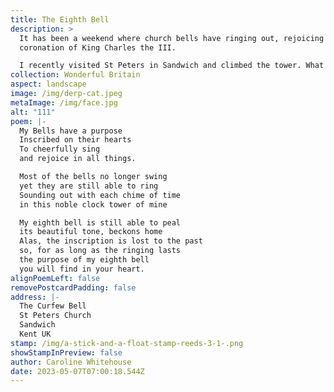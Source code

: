 ```yaml
---
title: The Eighth Bell
description: >
  It has been a weekend where church bells have ringing out, rejoicing in the
  coronation of King Charles the III.

  I recently visited St Peters in Sandwich and climbed the tower. What a Gem to visit. Here I learnt the bells had inscriptions on them, giving the bells a purpose to ring out. How cool is that?
collection: Wonderful Britain
aspect: landscape
image: /img/derp-cat.jpeg
metaImage: /img/face.jpg
alt: "111"
poem: |-
  My Bells have a purpose
  Inscribed on their hearts
  To cheerfully sing
  and rejoice in all things.

  Most of the bells no longer swing
  yet they are still able to ring
  Sounding out with each chime of time 
  in this noble clock tower of mine

  My eighth bell is still able to peal
  its beautiful tone, beckons home
  Alas, the inscription is lost to the past
  so, for as long as the ringing lasts
  the purpose of my eighth bell 
  you will find in your heart.
alignPoemLeft: false
removePostcardPadding: false
address: |-
  The Curfew Bell
  St Peters Church
  Sandwich
  Kent UK
stamp: /img/a-stick-and-a-float-stamp-reeds-3-1-.png
showStampInPreview: false
author: Caroline Whitehouse
date: 2023-05-07T07:00:18.544Z
---
```

